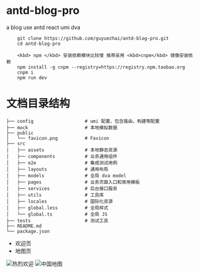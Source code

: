 # antd-blog-pro
a blog use antd react umi dva

```
    git clone https://github.com/guyuezhai/antd-blog-pro.git
    cd antd-blog-pro
    
    <kbd> npm </kbd> 安装依赖模块比较慢 推荐采用 <kbd>cnpm</kbd> 镜像安装依赖
    npm install -g cnpm --registry=https://registry.npm.taobao.org
    cnpm i
    npm run dev
```
# 文档目录结构
```
├── config                   # umi 配置，包含路由，构建等配置
├── mock                     # 本地模拟数据
├── public
│   └── favicon.png          # Favicon
├── src
│   ├── assets               # 本地静态资源
│   ├── components           # 业务通用组件
│   ├── e2e                  # 集成测试用例
│   ├── layouts              # 通用布局
│   ├── models               # 全局 dva model
│   ├── pages                # 业务页面入口和常用模板
│   ├── services             # 后台接口服务
│   ├── utils                # 工具库
│   ├── locales              # 国际化资源
│   ├── global.less          # 全局样式
│   └── global.ts            # 全局 JS
├── tests                    # 测试工具
├── README.md
└── package.json
```
* 欢迎页
* 地图页

![热烈欢迎](https://github.com/guyuezhai/antd-blog-pro/tree/master/src/assets/welcome.jpg "热烈欢迎")
![中国地图](https://github.com/guyuezhai/antd-blog-pro/tree/master/src/assets/map.jpg "中国地图")
